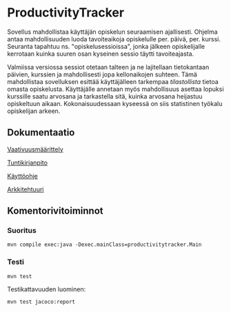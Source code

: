 # ProductivityTracker

Sovellus mahdollistaa käyttäjän opiskelun seuraamisen ajallisesti. Ohjelma antaa mahdollisuuden luoda tavoiteaikoja opiskelulle per. päivä, per. kurssi. Seuranta tapahtuu ns. "opiskelusessioissa", jonka jälkeen opiskelijalle kerrotaan kuinka suuren osan kyseinen sessio täytti tavoiteajasta.

Valmiissa versiossa sessiot otetaan talteen ja ne lajitellaan tietokantaan päivien, kurssien ja mahdollisesti jopa kellonaikojen suhteen. Tämä mahdollistaa sovelluksen esittää käyttäjälleen tarkempaa *tilastollista* tietoa omasta opiskelusta. Käyttäjälle annetaan myös mahdollisuus asettaa lopuksi kurssille saatu arvosana ja tarkastella sitä, kuinka arvosana heijastuu opiskeltuun aikaan. Kokonaisuudessaan kyseessä on siis statistinen työkalu opiskelijan arkeen.


## Dokumentaatio

[Vaativuusmäärittely](https://github.com/TuuPu/ot-harjoitustyo/blob/master/laskarit/dokumentaatio/vaativuusmaarittely.md)

[Tuntikirjanpito](https://github.com/TuuPu/ot-harjoitustyo/blob/master/laskarit/dokumentaatio/tuntikirjanpito.md)

[Käyttöohje](https://github.com/TuuPu/ot-harjoitustyo/blob/master/laskarit/dokumentaatio/kayttoohje.md)

[Arkkitehtuuri](https://github.com/TuuPu/ot-harjoitustyo/blob/master/laskarit/dokumentaatio/arkkitehtuuri.md)

## Komentorivitoiminnot

### Suoritus

```
mvn compile exec:java -Dexec.mainClass=productivitytracker.Main
```

### Testi

```
mvn test
```

Testikattavuuden luominen:

```
mvn test jacoco:report
```
